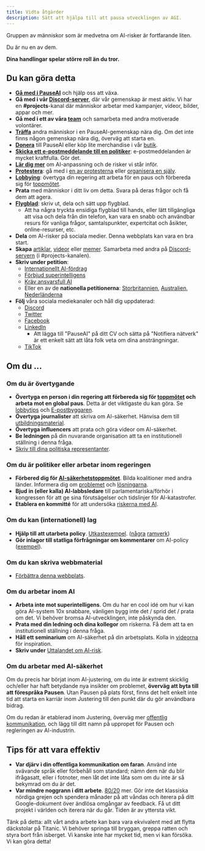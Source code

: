 ```yaml
---
title: Vidta åtgärder
description: Sätt att hjälpa till att pausa utvecklingen av AGI.
---
```


Gruppen av människor som är medvetna om AI-risker är fortfarande liten.

Du är nu en av dem.

**Dina handlingar spelar större roll än du tror.**

## Du kan göra detta

- **[Gå med i PauseAI](/join)** och hjälp oss att växa.
- **Gå med i vår [Discord-server](https://discord.gg/T3YrWUJsJ5)**, där vår gemenskap är mest aktiv. Vi har en **#projects**-kanal där människor arbetar med kampanjer, videor, bilder, appar och mer.
- **Gå med i ett av våra [team](/teams)** och samarbeta med andra motiverade volontärer.
- **[Träffa](/communities)** andra människor i en PauseAI-gemenskap nära dig. Om det inte finns någon gemenskap nära dig, överväg att starta en.
- [**Donera**](/donate) till PauseAI eller köp lite merchandise i vår [butik](https://pauseai-shop.fourthwall.com/).
- [**Skicka ett e-postmeddelande till en politiker**](/email-builder): e-postmeddelanden är mycket kraftfulla. Gör det.
- **[Lär dig mer](/learn)** om AI-anpassning och de risker vi står inför.
- [**Protestera**](/protests): gå med i [en av protesterna](/protests) eller [organisera en själv](/organizing-a-protest).
- [**Lobbying**](/lobby-tips): övertyga din regering att arbeta för en paus och förbereda sig för [toppmötet](/summit).
- **Prata** med människor i ditt liv om detta. Svara på deras frågor och få dem att agera.
- [**Flygblad**](/flyering): skriv ut, dela och sätt upp flygblad.
  - Att ha några tryckta ensidiga flygblad till hands, eller lätt tillgängliga att visa och dela från din telefon, kan vara en snabb och användbar resurs för vanliga frågor, samtalspunkter, expertcitat och åsikter, online-resurser, etc.
- **Dela** om AI-risker på sociala medier. Denna webbplats kan vara en bra start.
- **Skapa** [artiklar](/learn#articles), [videor](/learn#videos) eller [memer](https://twitter.com/AISafetyMemes). Samarbeta med andra på [Discord-servern](https://discord.gg/2XXWXvErfA) (i #projects-kanalen).
- **Skriv under petition**:
  - [Internationellt AI-fördrag](https://aitreaty.org)
  - [Förbjud superintelligens](https://chng.it/Djjfj2Gmpk)
  - [Kräv ansvarsfull AI](https://www.change.org/p/artificial-intelligence-time-is-running-out-for-responsible-ai-development-91f0a02c-130a-46e1-9e55-70d6b274f4df)
  - Eller en av de **nationella petitionerna**: [Storbritannien](https://petition.parliament.uk/petitions/639956), [Australien](https://www.aph.gov.au/e-petitions/petition/EN5163), [Nederländerna](https://aipetitie.nl)
- **Följ** våra sociala mediekanaler och håll dig uppdaterad:
  - [Discord](https://discord.gg/2XXWXvErfA)
  - [Twitter](https://twitter.com/PauseAI)
  - [Facebook](https://www.facebook.com/PauseAI)
  - [LinkedIn](https://www.linkedin.com/company/pauseai/)
    - Att lägga till "PauseAI" på ditt CV och sätta på "Notifiera nätverk" är ett enkelt sätt att låta folk veta om dina ansträngningar.
  - [TikTok](https://www.tiktok.com/@pauseai)

## Om du ...

### Om du är övertygande

- **Övertyga en person i din regering att förbereda sig för [toppmötet](/summit) och arbeta mot en global paus**. Detta är det viktigaste du kan göra. Se [lobbytips](/lobby-tips) och [E-postbyggaren](/email-builder).
- **Övertyga journalister** att skriva om AI-säkerhet. Hänvisa dem till [utbildningsmaterial](/learn).
- **Övertyga influencers** att prata och göra videor om AI-säkerhet.
- **Be ledningen** på din nuvarande organisation att ta en institutionell ställning i denna fråga.
- [Skriv till dina politiska representanter](https://www.campaignforaisafety.org/politician/).

### Om du är politiker eller arbetar inom regeringen

- **Förbered dig för [AI-säkerhetstoppmötet](/summit)**. Bilda koalitioner med andra länder. Informera dig om [problemet](/learn) och [lösningarna](/proposal).
- **Bjud in (eller kalla) AI-labbsledare** till parlamentariska/förhör i kongressen för att ge sina förutsägelser och tidslinjer för AI-katastrofer.
- **Etablera en kommitté** för att undersöka [riskerna med AI](/risks).

### Om du kan (internationell) lag

- **Hjälp till att utarbeta policy**. [Utkastexempel](https://www.campaignforaisafety.org/celebrating-the-winners-law-student-moratorium-treaty-competition/). ([några](https://futureoflife.org/wp-content/uploads/2023/04/FLI_Policymaking_In_The_Pause.pdf) [ramverk](https://www.openphilanthropy.org/research/12-tentative-ideas-for-us-ai-policy/))
- **Gör inlagor till statliga förfrågningar om kommentarer** om AI-policy ([exempel](https://ntia.gov/issues/artificial-intelligence/request-for-comments)).

### Om du kan skriva webbmaterial

- [Förbättra denna webbplats](https://github.com/joepio/pauseai).

### Om du arbetar inom AI

- **Arbeta inte mot superintelligens**. Om du har en cool idé om hur vi kan göra AI-system 10x snabbare, vänligen bygg inte det / sprid det / prata om det. Vi behöver bromsa AI-utvecklingen, inte påskynda den.
- **Prata med din ledning och dina kollegor** om riskerna. Få dem att ta en institutionell ställning i denna fråga.
- **Håll ett seminarium** om AI-säkerhet på din arbetsplats. Kolla in [videorna](/learn#videos) för inspiration.
- **Skriv under** [Uttalandet om AI-risk](https://www.safe.ai/statement-on-ai-risk).

### Om du arbetar med AI-säkerhet

Om du precis har börjat inom AI-justering, om du inte är extremt skicklig och/eller har haft betydande nya insikter om problemet, **överväg att byta till att förespråka Pausen**. Utan Pausen på plats först, finns det helt enkelt inte tid att starta en karriär inom Justering till den punkt där du gör användbara bidrag.

Om du redan är etablerad inom Justering, överväg mer [offentlig kommunikation](https://twitter.com/TrustlessState/status/1651538022360285187), och lägg till ditt namn på uppropet för Pausen och regleringen av AI-industrin.

## Tips för att vara effektiv

- **Var djärv i din offentliga kommunikation om faran**. Använd inte svävande språk eller förbehåll som standard; nämn dem när du blir ifrågasatt, eller i fotnoter, men låt det inte låta som om du inte är så bekymrad om du är det.
- **Var mindre noggrann i ditt arbete**. [80/20](https://en.wikipedia.org/wiki/Pareto_principle) mer. Gör inte det klassiska nördiga grejen och spendera månader på att våndas och iterera på ditt Google-dokument över ändlösa omgångar av feedback. Få ut ditt projekt i världen och iterera när du går. Tiden är av yttersta vikt.

Tänk på detta: allt vårt andra arbete kan bara vara ekvivalent med att flytta däckstolar på Titanic. Vi behöver springa till bryggan, greppa ratten och styra bort från isberget. Vi kanske inte har mycket tid, men vi kan försöka. Vi kan göra detta!








<!-- _Acknowledgements: Written by Greg Colbourn, [originally posted on the EA forum](https://forum.effectivealtruism.org/posts/8YXFaM9yHbhiJTPqp/agi-rising-why-we-are-in-a-new-era-of-acute-risk-and). Edited by Joep Meindertsma. For helpful comments and suggestions that have improved the post, and for the encouragement to write, I thank Akash Wasil, Johan de Kock, Jaeson Booker, Greg Kiss, Peter S. Park, Nik Samolyov, Yanni Kyriacos, Chris Leong, Alex M, Amritanshu Prasad, Dušan D. Nešić, and the rest of the [AGI Moratorium HQ Slack](https://join.slack.com/t/agi-moratorium-hq/shared_invite/zt-1u6s1opls-~_l_Ynrr~8ay~SiA2yEqAQ) and AI Notkilleveryoneism Twitter._ -->

